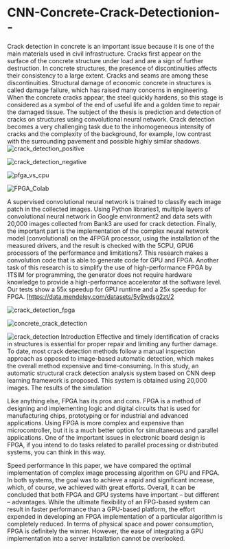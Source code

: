 # CNN-Concrete-Crack-Detectionion--

Crack detection in concrete is an important issue because it is one of the main materials used in civil infrastructure. Cracks first appear on the surface of the concrete structure under load and are a sign of further destruction. In concrete structures, the presence of discontinuities affects their consistency to a large extent. Cracks and seams are among these discontinuities. Structural damage of economic concrete in structures is called damage failure, which has raised many concerns in engineering. When the concrete cracks appear, the steel quickly hardens, so this stage is considered as a symbol of the end of useful life and a golden time to repair the damaged tissue. The subject of the thesis is prediction and detection of cracks on structures using convolutional neural network. Crack detection becomes a very challenging task due to the inhomogeneous intensity of cracks and the complexity of the background, for example, low contrast with the surrounding pavement and possible highly similar shadows. 
![crack_detection_positive](https://github.com/RoshaSoft/CNN-Concrete-Crack-Detectionion--/assets/85801966/59966bb6-702e-4d99-aad0-99cd8c720670)

![crack_detection_negative](https://github.com/RoshaSoft/CNN-Concrete-Crack-Detectionion--/assets/85801966/d1946aa4-22dc-41f8-9bf6-ff5bd0c04138)

![pfga_vs_cpu](https://github.com/RoshaSoft/CNN-Concrete-Crack-Detectionion--/assets/85801966/b88f8b7c-7e76-4baf-ba23-3dbaa6429dcd)

![FPGA_Colab](https://github.com/RoshaSoft/CNN-Concrete-Crack-Detectionion--/assets/85801966/10fe6bbc-71be-486d-a1d5-8bff93280882)

A supervised convolutional neural network is trained to classify each image patch in the collected images. Using Python libraries1, multiple layers of convolutional neural network in Google environment2 and data sets with 20,000 images collected from Bank3 are used for crack detection. Finally, the important part is the implementation of the complex neural network model (convolutional) on the 4FPGA processor, using the installation of the measured drivers, and the result is checked with the 5CPU, GPU6 processors of the performance and limitations7. This research makes a convolution code that is able to generate code for GPU and FPGA. Another task of this research is to simplify the use of high-performance FPGA by 1TSIM for programming, the generator does not require hardware knowledge to provide a high-performance accelerator at the software level. Our tests show a 55x speedup for GPU runtime and a 25x speedup for FPGA.
[https://data.mendeley.com/datasets/5y9wdsg2zt/2

![crack_detection_fpga](https://github.com/RoshaSoft/CNN-Concrete-Crack-Detectionion--/assets/85801966/111af850-d1e5-402e-be8b-a74798ad05a8)

![concrete_crack_detection](https://github.com/RoshaSoft/CNN-Concrete-Crack-Detectionion--/assets/85801966/d166fbbd-7173-4098-b94f-a8e65f6ee6e6)

![crack_detection](https://github.com/RoshaSoft/CNN-Concrete-Crack-Detectionion--/assets/85801966/a36f5089-d7bd-4198-aa59-777fd0f07036)
Introduction
Effective and timely identification of cracks in structures is essential for proper repair and limiting any further damage. To date, most crack detection methods follow a manual inspection approach as opposed to image-based automatic detection, which makes the overall method expensive and time-consuming. In this study, an automatic structural crack detection analysis system based on CNN deep learning framework is proposed. This system is obtained using 20,000 images.
The results of the simulation

Like anything else, FPGA has its pros and cons. FPGA is a method of designing and implementing logic and digital circuits that is used for manufacturing chips, prototyping or for industrial and advanced applications. Using FPGA is more complex and expensive than microcontroller, but it is a much better option for simultaneous and parallel applications. One of the important issues in electronic board design is FPGA, if you intend to do tasks related to parallel processing or distributed systems, you can think in this way.

Speed performance
In this paper, we have compared the optimal implementation of complex image processing algorithm on GPU and FPGA. In both systems, the goal was to achieve a rapid and significant increase, which, of course, we achieved with great efforts. Overall, it can be concluded that both FPGA and GPU systems have important – but different – advantages. While the ultimate flexibility of an FPG-based system can result in faster performance than a GPU-based platform, the effort expended in developing an FPGA implementation of a particular algorithm is completely reduced. In terms of physical space and power consumption, FPGA is definitely the winner. However, the ease of integrating a GPU implementation into a server installation cannot be overlooked.
